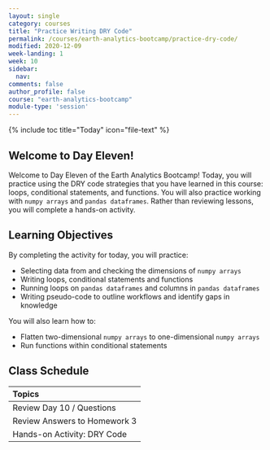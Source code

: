 ```yaml
---
layout: single
category: courses
title: "Practice Writing DRY Code"
permalink: /courses/earth-analytics-bootcamp/practice-dry-code/
modified: 2020-12-09
week-landing: 1
week: 10
sidebar:
  nav:
comments: false
author_profile: false
course: "earth-analytics-bootcamp"
module-type: 'session'
---
```

{% include toc title="Today" icon="file-text" %}

<div class="notice--info" markdown="1">

## <i class="fa fa-ship" aria-hidden="true"></i> Welcome to Day Eleven!

Welcome to Day Eleven of the Earth Analytics Bootcamp! Today, you will practice using the DRY code strategies that you have learned in this course: loops, conditional statements, and functions. You will also practice working with `numpy arrays` and `pandas dataframes`. Rather than reviewing lessons, you will complete a hands-on activity. 


## <i class="fa fa-graduation-cap" aria-hidden="true"></i> Learning Objectives

By completing the activity for today, you will practice:

* Selecting data from and checking the dimensions of `numpy arrays`
* Writing loops, conditional statements and functions
* Running loops on `pandas dataframes` and columns in `pandas dataframes`
* Writing pseudo-code to outline workflows and identify gaps in knowledge

You will also learn how to:

* Flatten two-dimensional `numpy arrays` to one-dimensional `numpy arrays`
* Run functions within conditional statements

</div>


## <i class="fa fa-calendar-check-o" aria-hidden="true"></i> Class Schedule

| Topics |
|:----------------------------------------------|
| Review Day 10 / Questions | 
| Review Answers to Homework 3               | 
| Hands-on Activity: DRY Code |

